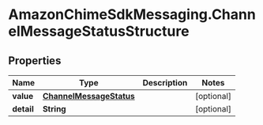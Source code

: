 # AmazonChimeSdkMessaging.ChannelMessageStatusStructure

## Properties

Name | Type | Description | Notes
------------ | ------------- | ------------- | -------------
**value** | [**ChannelMessageStatus**](ChannelMessageStatus.md) |  | [optional] 
**detail** | **String** |  | [optional] 


